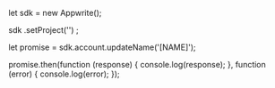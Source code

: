let sdk = new Appwrite();

sdk
    .setProject('')
;

let promise = sdk.account.updateName('[NAME]');

promise.then(function (response) {
    console.log(response);
}, function (error) {
    console.log(error);
});